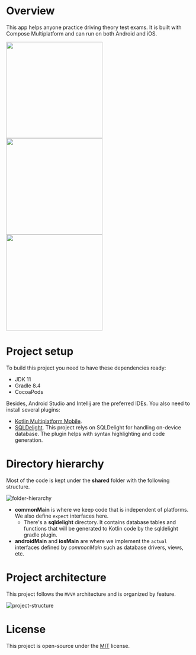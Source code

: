 # Overview

This app helps anyone practice driving theory test exams. It is built with Compose Multiplatform and can run on both Android and iOS.

<img src="https://github.com/rockiedo/theory-test-multiplatform/assets/11256533/6c651be8-010c-449c-bc3b-3c1bb06750a9" width="260"/> <img src="https://github.com/rockiedo/theory-test-multiplatform/assets/11256533/8512201e-5191-410a-9208-a3b4b84e4684" width="260"/> <img src="https://github.com/rockiedo/theory-test-multiplatform/assets/11256533/8bae4935-b583-41c6-9b80-4fb400036346" width="260"/>

# Project setup

To build this project you need to have these dependencies ready:
- JDK 11
- Gradle 8.4
- CocoaPods

Besides, Android Studio and Intellij are the preferred IDEs. You also need to install several plugins:
- [Kotlin Multiplatform Mobile](https://plugins.jetbrains.com/plugin/14936-kotlin-multiplatform-mobile).
- [SQLDelight](https://plugins.jetbrains.com/plugin/8191-sqldelight). This project relys on SQLDelight for handling on-device database. The plugin helps with syntax highlighting and code generation.

# Directory hierarchy

Most of the code is kept under the **shared** folder with the following structure.

![folder-hierarchy](https://github.com/rockiedo/theory-test-multiplatform/assets/11256533/ef312084-54bb-42df-a129-001be7b0c9bf)

- **commonMain** is where we keep code that is independent of platforms. We also define `expect` interfaces here.
  - There's a **sqldelight** directory. It contains database tables and functions that will be generated to Kotlin code by the sqldelight gradle plugin.
- **androidMain** and **iosMain** are where we implement the `actual` interfaces defined by *commonMain* such as database drivers, views, etc.

# Project architecture

This project follows the `MVVM` architecture and is organized by feature.

![project-structure](https://github.com/rockiedo/theory-test-multiplatform/assets/11256533/a90558e4-e51d-493f-8d86-29e723e503bf)

# License

This project is open-source under the [MIT](https://github.com/rockiedo/theory-test-multiplatform/blob/main/LICENSE) license.
